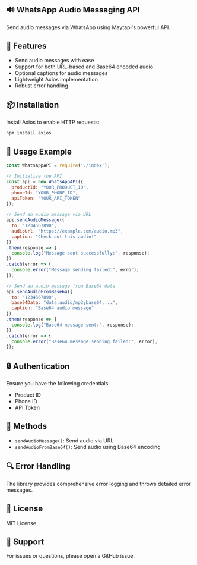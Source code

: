 ## 🔊 WhatsApp Audio Messaging API  
Send audio messages via WhatsApp using Maytapi's powerful API.

## 🚀 Features  
- Send audio messages with ease  
- Support for both URL-based and Base64 encoded audio  
- Optional captions for audio messages  
- Lightweight Axios implementation  
- Robust error handling  

## 📦 Installation  
Install Axios to enable HTTP requests:

```bash
npm install axios
```
## 🔧 Usage Example
```javascript
const WhatsAppAPI = require('./index');

// Initialize the API
const api = new WhatsAppAPI({
  productId: "YOUR_PRODUCT_ID",
  phoneId: "YOUR_PHONE_ID",
  apiToken: "YOUR_API_TOKEN"
});

// Send an audio message via URL
api.sendAudioMessage({
  to: "1234567890",
  audioUrl: "https://example.com/audio.mp3",
  caption: "Check out this audio!"
})
.then(response => {
  console.log("Message sent successfully:", response);
})
.catch(error => {
  console.error("Message sending failed:", error);
});

// Send an audio message from Base64 data
api.sendAudioFromBase64({
  to: "1234567890",
  base64Data: "data:audio/mp3;base64,...",
  caption: "Base64 audio message"
})
.then(response => {
  console.log("Base64 message sent:", response);
})
.catch(error => {
  console.error("Base64 message sending failed:", error);
});
```
## 🔒 Authentication  
Ensure you have the following credentials:  
- Product ID  
- Phone ID  
- API Token

## 📝 Methods  
- `sendAudioMessage()`: Send audio via URL  
- `sendAudioFromBase64()`: Send audio using Base64 encoding

## 🔍 Error Handling  
The library provides comprehensive error logging and throws detailed error messages.

## 📜 License  
MIT License

## 🤝 Support  
For issues or questions, please open a GitHub issue.
